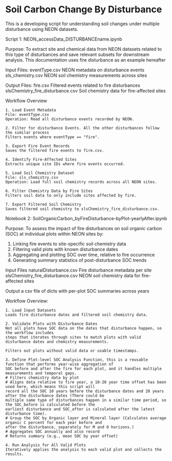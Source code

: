 # Soil Carbon Change By Disturbance
This is a developing script for understanding soil changes under multiple disturbance using NEON datasets.

Script 1: NEON_accessData_DISTURBANCEname.ipynb

Purpose: To extract site and chemical data from NEON datasets related to this type of disturbances and save relevant subsets for downstream analysis. This documentation uses fire disturbance as an example hereafter

Input Files:
eventType.csv	NEON metadata on disturbance events
sls_chemistry.csv	NEON soil chemistry measurements across sites

Output Files:
fire.csv	Filtered events related to fire disturbances
slsChemistry_fire_disturbance.csv	Soil chemistry data for fire-affected sites

Workflow Overview

    1. Load Event Metadata
    File: eventType.csv
    Operation: Read all disturbance events recorded by NEON.

    2. Filter for disturbance Events. All the other disturbances follow the similar process
    Filters events where eventType == "fire".

    3. Export Fire Event Records
    Saves the filtered fire events to fire.csv.

    4. Identify Fire-Affected Sites
    Extracts unique site IDs where fire events occurred.

    5. Load Soil Chemistry Dataset
    File: sls_chemistry.csv
    Operation: Load full soil chemistry records across all NEON sites.

    6. Filter Chemistry Data by Fire Sites
    Filters soil data to only include sites affected by fire.

    7. Export Filtered Soil Chemistry
    Saves filtered soil chemistry to slsChemistry_fire_disturbance.csv.

Notebook 2: SoilOrganicCarbon_byFireDisturbance-byPlot-yearlyAfter.ipynb

Purpose: To assess the impact of fire disturbances on soil organic carbon (SOC) at individual plots within NEON sites by:
1. Linking fire events to site-specific soil chemistry data
2. Filtering valid plots with known disturbance dates
3. Aggregating and plotting SOC over time, relative to fire occurrence
4. Generating summary statistics of post-disturbance SOC trends

Input Files
naturalDisturbance.csv	Fire disturbance metadata per site
slsChemistry_fire_disturbance.csv	NEON soil chemistry data for fire-affected sites

Output
a csv file of dicts with per-plot SOC summaries across years

Workflow Overview:

    1. Load Input Datasets
    Loads fire disturbance dates and filtered soil chemistry data.

    2. Validate Plots with Disturbance Dates
    Not all plots have SOC data on the dates that disturbance happen, so the workflow includes 
    steps that iterates through sites to match plots with valid disturbance dates and chemistry measurements. 
    
    Filters out plots without valid data or usable timestamps.

    3. Define Plot-level SOC Analysis Function, this is a reusable function that performs year-wise aggregation of 
    SOC before and after the fire for each plot, and it handles multiple measurements and temporal gaps.
    # Filters chemistry data by plot
    # Aligns data relative to fire year, a 10-20 year time offset has been used here, which means this script will 
    record all the SOC 10 years before the disturbance dates and 20 years after the disturbance dates (There could be 
    multiple same type of disturbances happen in a similar time period, so the SOC_before is calculated before the 
    earliest disturbance and SOC_after is calculated after the latest disturbance time).
    # Group the SOC by Organic layer and Mineral layer (Calculates average organic C percent for each year before and 
    after the disturbance, separately for M and O horizons.)
    # Aggregates SOC annually and also record
    # Returns summary (e.g., mean SOC by year offset)
    
    4. Run Analysis for All Valid Plots
    Iteratively applies the analysis to each valid plot and collects the results.


